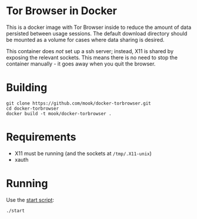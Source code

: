 # Tor Browser in Docker #

This is a docker image with Tor Browser inside to reduce the amount of data
persisted between usage sessions.  The default download directory should be
mounted as a volume for cases where data sharing is desired.

This container does *not* set up a ssh server; instead, X11 is shared by
exposing the relevant sockets.  This means there is no need to stop the
container manually - it goes away when you quit the browser.

# Building #

```shell
git clone https://github.com/mook/docker-torbrowser.git
cd docker-torbrowser
docker build -t mook/docker-torbrowser .
```

# Requirements #

- X11 must be running (and the sockets at `/tmp/.X11-unix`)
- xauth

# Running #

Use the [start script](https://github.com/mook/docker-torbrowser/blob/master/start):
```sh
./start
```
